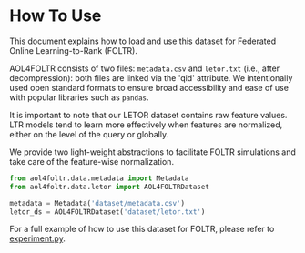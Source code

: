 # How To Use

This document explains how to load and use this dataset for Federated Online Learning-to-Rank (FOLTR).

AOL4FOLTR consists of two files: `metadata.csv` and `letor.txt` (i.e., after decompression): both files are linked via the 'qid' attribute.
We intentionally used open standard formats to ensure broad accessibility and ease of use with popular libraries such as `pandas`.

It is important to note that our LETOR dataset contains raw feature values.
LTR models tend to learn more effectively when features are normalized, either on the level of the query or globally.

We provide two light-weight abstractions to facilitate FOLTR simulations and take care of the feature-wise normalization.

```python
from aol4foltr.data.metadata import Metadata
from aol4foltr.data.letor import AOL4FOLTRDataset

metadata = Metadata('dataset/metadata.csv')
letor_ds = AOL4FOLTRDataset('dataset/letor.txt')
```

For a full example of how to use this dataset for FOLTR, please refer to [experiment.py](../experiment.py).
